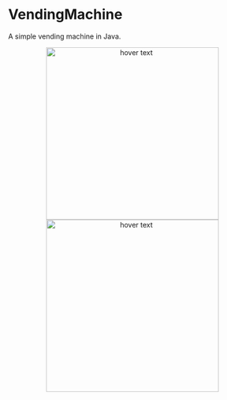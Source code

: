 # VendingMachine
A simple vending machine in Java.


<p align="center">
  <img src="https://i.imgur.com/VAJTNdD.png" width="350" title= "hover text">
  <img src="https://i.imgur.com/r944m2I.png" width="350" title="hover text">
  
</p>
